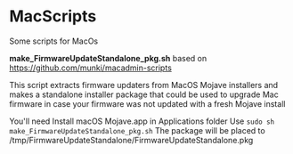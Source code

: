 # MacScripts
Some scripts for MacOs

**make_FirmwareUpdateStandalone_pkg.sh**
based on https://github.com/munki/macadmin-scripts

This script extracts firmware updaters from MacOS Mojave installers and makes a standalone installer package that could be used to upgrade Mac firmware in case your firmware was not updated with a fresh Mojave install

You'll need Install macOS Mojave.app in Applications folder
Use `sudo sh make_FirmwareUpdateStandalone_pkg.sh`
The package will be placed to /tmp/FirmwareUpdateStandalone/FirmwareUpdateStandalone.pkg

